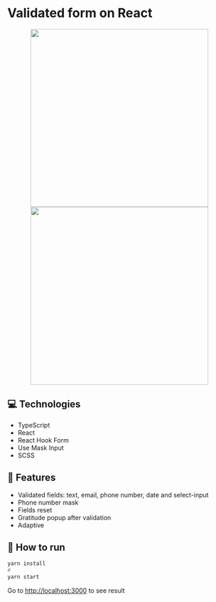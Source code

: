 # Validated form on React

<p align="center">
  <img src="https://user-images.githubusercontent.com/79412122/224565327-eda06758-cbf7-4ec2-8cb3-ad003c1fb368.png" width=400>
  <img src="https://user-images.githubusercontent.com/79412122/224565345-c2236aaa-49b5-44db-af22-71e3a23b7931.png" width=400>
</p>

## 💻 Technologies

* TypeScript
* React
* React Hook Form
* Use Mask Input
* SCSS

## 🚀 Features

* Validated fields: text, email, phone number, date and select-input
* Phone number mask
* Fields reset
* Gratitude popup after validation
* Adaptive

## 🤖 How to run

```bash
yarn install
#
yarn start
```

Go to [http://localhost:3000](http://localhost:3000) to see result
